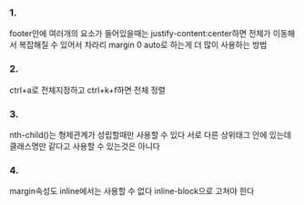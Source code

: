### 1.
footer안에 여러개의 요소가 들어있을때는 justify-content:center하면 전체가 이동해서 복잡해질 수 있어서
차라리 margin 0 auto로 하는게 더 많이 사용하는 방법

### 2.
ctrl+a로 전체지정하고 ctrl+k+f하면 전체 정렬

### 3.
nth-child()는 형제관계가 성립할때만 사용할 수 있다 서로 다른 상위태그 안에 있는데클래스명만 같다고 사용할 수 있는것은 아니다

### 4.
margin속성도 inline에서는 사용할 수 없다 inline-block으로 고쳐야 한다
